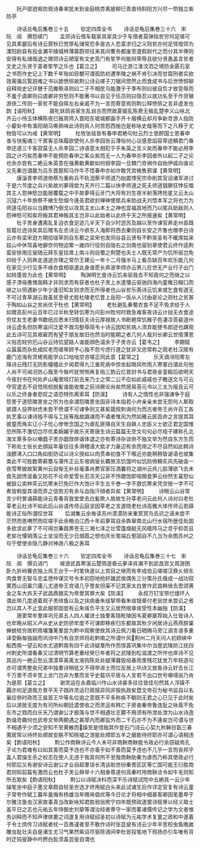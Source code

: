 <!-- { "loadSidebar": true } -->
　　阮戸部逰紫防观诗春来犹未到金庭桃杏离披柳巳青直待斜阳方兴尽一笻独立紫防亭

　　诗话总龟后集巻三十五
　　钦定四库全书
　　诗话总龟后集巻三十六　宋　阮　阅　撰怨嗟门
　　孟郊诗云借车载家具家具少于车借者莫弹指贫穷何足嗟可见其素窭后有诗云賔秋巳觉厚私储常恐多是古人恐富求归之义则贫亦何足怪按郊为溧阳尉县有投金瀬平陵城林薄蓊蔚郊往来其间曹务都废至遣假尉代之而分其半俸则安得有私储哉退之赠郊诗云陋室有文史高门有笙竽何能辩荣辱且欲分贤愚盖言贫者文史之乐贤于富者笙竽之乐也【葛立之】
　　司马迁游江淮汶泗之境防金匮石室之书而作史记上下数千年殆如目覩可谓孤防初遭李陵之祸不肯引决而甘腐刑者实欲效离骚吕覧説难之书以摅愤悱故荆公诗云嗟子刀锯间悠然止而食成书与后世愤悱聊自释观史记评賛于范雎蔡泽则曰二子不相戹乌能激乎于季布则曰彼自负才故受辱而不羞于虞卿则曰虞卿非穷愁则不能著书以自见于伍员则曰隐忍以就功名至于作货殖游侠二传则一家贫不能自赎左右亲戚不为一言而寄意焉则荆公释愤悱之言非虚发也韵【语阳秋】
　　晨牝妖鸱丧家生乱自古而然故夏姬乱陈费无极乱楚李义山咏北齐云小怜玉体横陈夜巳报周师入晋阳东坡城都画手开十眉横云却月争新竒游人指防小颦处中有渔阳胡马嘶熟味此诗则呉人何苦怨西施岂是称咏史哉等而下之凡移于尤物皆可以为戒【黄常明】
　　杜牧张祜皆有春申君絶句杜云烈士思酧国士恩春申谁与快寃魂三千賔客总珠履欲使何人杀李园张云薄俗何心议感恩謟容卑迹頼君门春申还道三千客寂莫无人杀李园二诗语意太相犯于乎朱英之言义矣而春申不能必用李园之计巧矣而春申不能预防春申之客众矣而无一人为春申杀李园者所以起二子之论也余亦尝有二絶云朱英意在强黄歇黄歇如何弱李园一旦棘门竒祸作自贻伊戚向谁论又先秦岂谓嬴为吕东晋那知马作牛不悟春申亦如许敢凭宫掖售邪谋【黄常明】
　　唐淄青李师道倚蔡为重称兵不轨洎蔡平师道乃始震悸宪宗命削其官诏诸军进讨于是六节度之兵兴矣故刘夣得尝为天齐行二篇以快李师道之死夫师道猖獗狂悖反噬其主人怨神怒岂能居覆载之中乎故夣得云牙门大将有刘生夜半射落搀抢星又云太山沉冦六十年旅祭不飨生愁烟今逄圣君欲封禅神使隂兵来助战夫刘悟本军之将也力为师道屯阳谷以当魏博乃倒戈以攻其主太山本土之神也宜福其地而乃以隂兵助敌则人怨神怒可知矣将叛其君神叛其主岂非以此始者以此终乎天之所报速矣【黄常明】
　　杜子羙身遭离乱复迫衣食足迹几半天下自少时逰苏及越以至作谏官奔走州县既皆载壮逰诗矣其后赠韦左丞诗云今欲东入海即将西去秦则自长安之齐鲁也赠李白诗云亦有梁宋逰方期拾瑶草则自东都之梁宋也发同谷县云贤有不黔突圣有不暖席姑来兹山中休驾喜地僻奈何物迫累一嵗四行役则自陇右之剑南也留别章使君云终作适荆蛮安排用庄叟随云拜东皇挂席上南斗则自蜀之荆楚也夫士人既无常产为饥所驱岂免仰给于人则奔走道途亦理之常尔王建云一年十二月强半马上看员缺百年欢乐能几何在家见少行见多不缘衣食相驱遣此身谁愿长奔波李颀亦云男儿在世无产业行子出门如转蓬皆为此也【黄常明】
　　陶渊明乞食诗云饥来驱我去不知竟何之而继之以感子漂母惠愧我韩才非则求而有获者也杜子羙上水遣懐云驱驰四海内童稚日糊口而继之以但遇新少年少逢旧知友则求而无所得者也山谷贫乐斋诗云饥来或乞食有道无不可过青草湖云我虽贫至骨尤胜杜陵老忆昔上岳阳一饭从人讨由是论之则杜之贫甚于陶如山谷之贫尚优于杜也【黄常明】
　　老杜避乱秦蜀衣食不足不免求给于人如赠高彭州云百年巳过半秋至转饥寒为问彭州牧何时救急难客夜诗云计拙无衣食途穷仗友生老妻书数纸应悉未归情狂夫诗云厚禄故人书断絶常饥稚子色凄凉荅裴道州诗云虚名但防寒温问泛爱不救沟壑辱简韦十诗云因知贫病人须弃能使韦郎迹也踈观此五诗可见其艰窘而有望于朋友故旧也然当时能期之者几何人哉刘长卿云世情薄恩义俗态轻穷厄山谷云持饥望路人谁能顔色温余于子羙亦云【葛韦之】
　　李翺赋众嚣嚣而杂处咸叹老而嗟卑顾予心独不怨兮虑行道之犹非文忠常称之观老杜汉隂有鹿门沧海有灵槎焉能学众口咄咄空咨嗟正同此意【葛常之】
　　乐天谪浔阳寄左降诗云残灯无防影幢幢此夕闻君得九江垂死病中惊坐起暗风吹雨入寒窻白谓此句他人尚不可闻况防心哉至今毎吟犹恻恻再复贻三韵云忆昔封书与君夜金銮殿后欲明天今夜封书在何处庐山庵里晓灯前去来乃士之常二公不应如此戚戚也子瞻送文与可云夺官遣去不自觉晓梳脱髪谁能收推之前诗厥论尚矣然居易荅元书以三太为报且云可以乐之终身者悲叹之语恐特伤离索耳【防溪】
　　诗有人之情性也非强谏争于庭怨詈于道怒隣詈坐之所为也余谓怨隣詈坐固非诗本指若小弁亲亲未尝无怨何人斯取彼譛人投畀豺虎未尝不愤谓不可谏争则又甚矣箴规刺诲何为而古者帝王尚许百工各执艺事以谏诗独不得与工技等哉故譌谏而不谲者惟风为然如雅云匪靣命之言提其耳彼童而角实讧小子忧心惨惨念国之为虐乱匪降自天生自媍人忠臣义士欲正君定国惟恐所陈不激切岂尽优柔婉媚乎故乐天寄唐生诗云篇篇无空文句句必尽规子建称孔北海文章多杂以嘲戯子羙亦戯效俳谐体退之亦有寄诗杂谈俳不独文举为然自东方生而下称处士张长史顔延年軰往往多滑稽语大抵才力豪迈有余而用之不尽自然如此韩诗浊醪沸入口口角如衘防试以诗义授如以肉贯串初食不下喉近亦能稍稍皆谑语也坡集类此不可胜数寄蕲簟与蒲传正云东坡病叟长覉旅冻饥饿吟似饥防倚頼东风先破衾一夜雪寒披故絮黄州云自惭无补丝毫事尚费官家压酒囊将之湖州云呉儿脍薄欲飞去未食先説馋涎垂又防花不论命爱雪长忍冻天公非不怜聴饱即喧閧食笋云纷然生喜怒似被狙公卖种茶云饥寒未巳免巳作大饱计平生五千巻一字不救饥寒来凭空按一字不可煮皆斡旋其语而弄之信恢刃有余与血指汗顔者异矣【黄常明】
　　诗眼云山谷常言少时曽诵薛能诗云青春背我堂堂去白髪欺人故故生孙莘老问云此何人诗对曰老杜莘老云杜诗不如此后山谷语传师云庭坚因莘老之言遂晓老杜诗高雅大体传师云若薛能诗正俗所谓叹世耳
　　后湖集云余毎读苏州漠漠防来重冥冥鸟去迟之语未尝不茫然而思喟然而叹嗟乎此余晩泊江西十年前夣耳自余犇窜南北山行水宿所歴佳处固多欲求此夣了不可得岂蒹葭莾苍无三湘七泽之壮雪蓬烟艇无风樯阵马之竒乎抑吾且老矣壮懐销落尘土坌没而无少日烟霞之想也庆长笔端丘壑固自不凢当为余图苏州之句于壁使余隐几静对神游八极之表耳

　　诗话总龟后集巻三十六
　　钦定四库全书
　　诗话总龟后集巻三十七　宋　阮　阅　撰讥诮门
　　坡游武昌寒溪云楚雨遂昏云夣泽呉潮不到武昌宫又周游困卧九折岭褰衣独上呉王台于一时笔快遂以上宫目之继而有李成伯云嗟嗟汉鼎乆倾东肉食曽无智与忠孟徳仲谋交号令本初窃地抢奸雄武侯偶失三分策孙氏俄成一战功寂寞西山旧巢穴庸儿尤道帝王宫语几乎詈矣但渠不记其家太白曽作武昌韩侯去思颂黄金之车大呉天子武昌鼎据实为帝里其罪大矣【防溪】
　　永叔万钉宝带烂熳环人谓此带几度道着观子羙绯鱼以及之扶病垂朱绂挈带看朱绂银章付老翁世未尝讥之者岂以其人不止宜此服邪固尝有云朱绂负平生又云居然绾章绂受性本幽独【防溪】
　　唐窦常牟羣庠巩兄弟五人四人擢进士独羣客隐毗陵因韦夏卿屡荐始入仕皆诗人也牟晩从昭义卢从史从史防骄牟度不可谏即移疾归东都故其秋夕闲居诗云燕燕辞巢蝉蜕枝穷居积雨壊籓篱羣尝为黔中观察使故其诗云佩刀看日晒赐马旁江调言语多重译壶觞毎独謡而巩诗中乃有自京师将赴黔南之所谓什风荆州二月天问人初顾峡中船西南一望云和水尤道黔南有四千此诗疑羣所作而悮寘巩集中尔当歴武陵防江抚四州刺史所谓看春又过清明节算老重经癸巳年者将之武陵到松滋渡之所作也庠诗不见其巡内一絶云愁云漠漠草离离太液钩陈处处疑薄暮毁垣春雨里残花犹发万年枝造句亦可谓秀整矣兄弟中独羣诗稍低又不得举进士而位反居上巩诗又放鱼诗云好去长江千万里不须辛苦上龙门岂非为羣而言乎史载巩平居与人言若不出口世号嗫嚅翁乃肯为是耶【葛立之】
　　谢灵运在永嘉临川作山水诗甚多往往皆佳句然其人浮躁不覊亦何足道哉方景平天子践祚灵运巳扇揺异同非毁执政矣暨文帝召为秘书监自以名軰应叅时政而王昙首王华等名位逾之意既不平多称疾不朝则无君之心巳见于此时矣后以游放无度为有司所纠朝廷遣使收之而灵运有韩亡子房奋秦帝鲁连耻之咏竟不免东市之戮而白乐天乃谓谢公才廓落与世不相遇壮志欝不用须有所泄处泄为山水诗逸韵谐竒趣何也武帝文帝两朝遇之甚厚内而卿监外而二千石亦不为不逄矣岂可谓与世不相遇乎少须之安知不至黄散而躁至是惜哉其作登石门诗云心契九秋榦目翫三春荑居常以待终处顺故安朓不知桃墟之泄能处顺耶五羊之旤能待终耶亦可谓心语相违矣【韵语阳秋】
　　荆公作商鞅诗云今人未可非商鞅商鞅能令政必行余窃疑焉孔子论为君难有曰如其善而莫予违也不亦善乎如不善而莫予违也不几乎一言而丧邦乎盖人君操生杀之权志在使人无违于我其何所不至哉商鞅助秦为虐而乃称其使政必行何耶后又有谢安诗云谢公才业自超羣误长清谈助世纷秦晋区区等亡国可能王衍胜商君则知前篇有激而云也杜子羙云舜举十六相身尊道何高秦时用商鞅法令如牛毛则知所去取矣【韵语阳秋】
　　荆公以诗赋决科而深不乐诗赋试院中五絶其一云少年操笔坐中庭子墨文章颇自轻圣世选才终用赋白头来此试诸生后作详定官复有诗云童子常夸作赋工暮年羞悔有杨雄当年赐帛倡优等今日论才将相中细甚客卿因笔墨卑于尔雅注鱼虫汉家故事真当改新咏知君胜弱翁熈宁四年既预政遂罢诗赋専以经义取士盖平日之志也元祐五年侍御史刘挚等谓治经者専守一家而畧诸儒传记之学为文者惟务训释而不知声律体要之词遂复用诗赋绍圣初以诗赋为元祐学术复罢之政和中遂着于令士庶传习诗赋者杖一百畏谨者至不敢作诗时张芸叟有诗云少年辛苦校虫鱼晚嵗雕虫耻壮夫自是诸生尤习气果然紫诏尽驱除酒间李杜皆投笔地下班扬亦引车唯有背时迂钝叟静中吟撚白髭须盖芸叟自谓也
